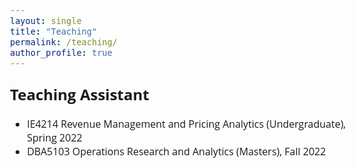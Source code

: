 ```yaml
---
layout: single
title: "Teaching"
permalink: /teaching/
author_profile: true
---
```


<style>
@import url('https://fonts.googleapis.com/css2?family=Open+Sans&display=swap');
</style>
<!-- <body style="font-family: sans-serif; font-size: 9pt;"> -->
<body style="font-family: Open Sans; font-style: light; font-size: 12pt;">
	
<h2 style="margin-top: 1em;">Teaching Assistant</h2>
<ul>
	<li>IE4214 Revenue Management and Pricing Analytics (Undergraduate), Spring 2022</li>
	<li>DBA5103 Operations Research and Analytics (Masters), Fall 2022</li>
</ul>

</body>